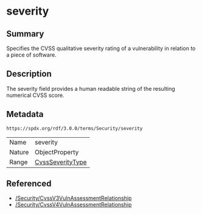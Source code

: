 <!-- Automatically generated by spec-parser v2.1.0 on 2024-06-17T15:44:58.460830+00:00 -->
<!-- SPDX-License-Identifier: Community-Spec-1.0 -->

# severity

## Summary

Specifies the CVSS qualitative severity rating of a vulnerability in relation to a piece of software.


## Description

The severity field provides a human readable string of the resulting numerical CVSS score.


## Metadata

`https://spdx.org/rdf/3.0.0/terms/Security/severity`


| | |
|---|---|
| Name | severity |
| Nature | ObjectProperty |
| Range | [CvssSeverityType](../Vocabularies/CvssSeverityType.md) |




## Referenced

- [/Security/CvssV3VulnAssessmentRelationship](../../Security/Classes/CvssV3VulnAssessmentRelationship.md)
- [/Security/CvssV4VulnAssessmentRelationship](../../Security/Classes/CvssV4VulnAssessmentRelationship.md)

